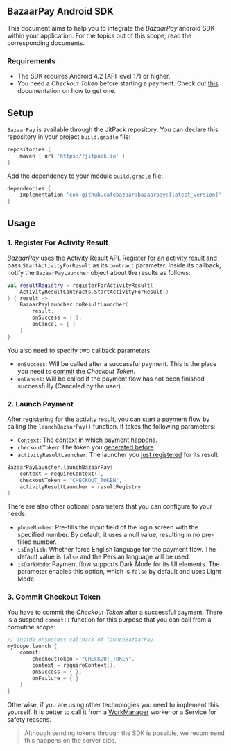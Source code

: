 ## BazaarPay Android SDK

This document aims to help you to integrate the *BazaarPay* android SDK within your application. For
the topics out of this scope, read the corresponding documents.

### Requirements

- The SDK requires Android 4.2 (API level 17) or higher.
- You need a *Checkout Token* before starting a payment. Check out [this]() documentation on
  how to get one.

## Setup

`BazaarPay` is available through the JitPack repository. You can declare this repository in your
project `build.gradle` file:

```groovy
repositories {
    maven { url 'https://jitpack.io' }
}
```

Add the dependency to your module `build.gradle` file:

```groovy
dependencies {
    implementation 'com.github.cafebazaar:bazaarpay:[latest_version]'
}
```

## Usage

### 1. Register For Activity Result

*BazaarPay* uses
the [Activity Result API](https://developer.android.com/training/basics/intents/result). Register
for an activity result and pass `StartActivityForResult` as its `contract` parameter. Inside its
callback, notify the `BazaarPayLauncher` object about the results as follows:

```kotlin
val resultRegistry = registerForActivityResult(
    ActivityResultContracts.StartActivityForResult()
) { result ->
    BazaarPayLauncher.onResultLauncher(
        result,
        onSuccess = { },
        onCancel = { }
    )
}
```

You also need to specify two callback parameters:

* `onSuccess`: Will be called after a successful payment. This is the place you need
  to [commit](#3-commit-checkout-token) the *Checkout Token*.
* `onCancel`: Will be called if the payment flow has not been finished successfully (Canceled by the
  user).

### 2. Launch Payment

After registering for the activity result, you can start a payment flow by calling
the `launchBazaarPay()` function. It takes the following parameters:

* `Context`: The context in which payment happens.
* `checkoutToken`: The token you [generated before](#requirements).
* `activityResultLauncher`: The launcher you [just registered](#1-register-for-activity-result) for
  its result.

```kotlin
BazaarPayLauncher.launchBazaarPay(
    context = requireContext(),
    checkoutToken = "CHECKOUT_TOKEN",
    activityResultLauncher = resultRegistry
)
```

There are also other optional parameters that you can configure to your needs:

* `phoneNumber`: Pre-fills the input field of the login screen with the specified number. By
  default, it uses a null value, resulting in no pre-filled number.
* `isEnglish`: Whether force English language for the payment flow. The default value is `false` and
  the Persian language will be used.
* `isDarkMode`: Payment flow supports Dark Mode for its UI elements. The parameter enables this
  option, which is `false` by default and uses Light Mode.

### 3. Commit Checkout Token

You have to commit the *Checkout Token* after a successful payment. There is a suspend `commit()`
function for this purpose that you can call from a coroutine scope:

```kotlin
// Inside onSuccess callback of launchBazaarPay
myScope.launch {
    commit(
        checkoutToken = "CHECKOUT_TOKEN",
        context = requireContext(),
        onSuccess = { },
        onFailure = { }
    )
}
```

Otherwise, if you are using other technologies you need to implement this yourself. It is better to
call it from a [WorkManager](https://developer.android.com/topic/libraries/architecture/workmanager)
worker or a Service for safety reasons.

> Although sending tokens through the SDK is possible, we recommend this happens on the server
> side. 
